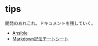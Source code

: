 # tips
開発のあれこれ。ドキュメントを残していく。
- [Ansible](https://github.com/sbtosh/tips/tree/main/ansible)
- [Markdown記法チートシート](https://github.com/sbtosh/tips/blob/main/markdown/markdownチートシート.md)
